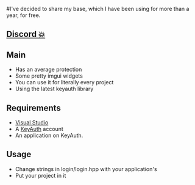 #I've decided to share my base, which I have been using for more than a year, for free.

## [Discord 💥](https://discord.gg/aRBUv8K6Uh)

## Main

- Has an average protection
- Some pretty imgui widgets
- You can use it for literally every project
- Using the latest keyauth library

## Requirements
- [Visual Studio](https://visualstudio.microsoft.com/downloads/)
- A [KeyAuth](https://keyauth.cc) account
- An application on KeyAuth.

## Usage
- Change strings in login/login.hpp with your application's
- Put your project in it


